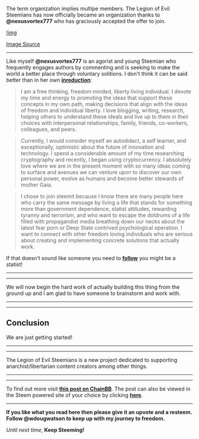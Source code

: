 The term organization implies multipe members. The Legion of Evil Steemians
has now officially became an organization thanks to **@nexusvortex777** who has
graciously accepted the offer to join.

[!img](https://steemitimages.com/u/nexusvortex777/avatar)

[Image Source](https://steemitimages.com/u/nexusvortex777/avatar)

---

Like myself **@nexusvortex777** is an agorist and young Steemian who frequently
engages authors by commenting and is seeking to make the world a better
place through voluntary solitions. I don't think it can be said better than
in her own **[inroduction](/freedom/@nexusvortex777/introduce-yourself)**:

>I am a free thinking, freedom minded, liberty living individual. I devote my time and energy to promoting the ideas that support these concepts in my own path, making decisions that align with the ideas of freedom and individual liberty. I love blogging, writing, research, helping others to understand these ideals and live up to them in their choices with interpersonal relationships, family, friends, co-workers, colleagues, and peers.

>Currently, I would consider myself an autodidact, a self learner, and exceptionally, optimistic about the future of innovation and technology. I spend a considerable amount of my time researching cryptography and recently, I began using cryptocurrency. I absolutely love where we are in the present moment with so many ideas coming to surface and avenues we can venture upon to discover our own personal power, evolve as humans and become better stewards of mother Gaia.

>I chose to join steemit because I know there are many people here who carry the same message by living a life that stands for something more than government dependence, statist attitudes, rewarding tyranny and terrorism, and who want to escape the doldrums of a life filled with propagandist media breathing down our necks about the latest fear porn or Deep State contrived psychological operation. I want to connect with other freedom loving individuals who are serious about creating and implementing concrete solutions that actually work.

If that doesn't sound like someone you need to **[follow](/@nexusvortex777)**
you might be a statist!

---
---

We will now begin the hard work of actually building this thing from the
ground up and I am glad to have someone to brainstorm and work with.

---
---

## Conclusion

We are just getting started!

---
---

The Legion of Evil Steemians is a new project dedicated to supporting anarchist/libertarian content creators among other things.

---
---

To find out more visit **[this post on ChainBB](https://chainbb.com/the-legion-of-evil-steemians/@wdougwatson/announcing-the-legion-of-evil-steemians)**. The post can also be viewed in the Steem powered site of your choice by clicking **[here](/tloes/@wdougwatson/announcing-the-legion-of-evil-steemians)**.

---

**If you like what you read here then please give it an upvote and a resteem. Follow @wdougwatson to keep up with my journey to freedom.**

*Until next time,* **Keep Steeming!**
